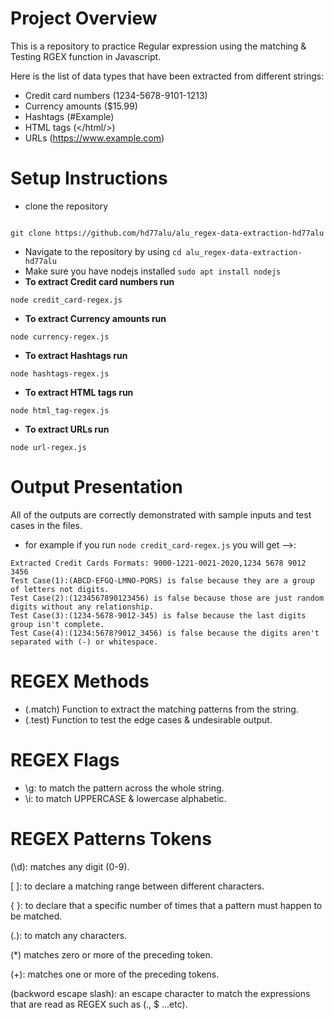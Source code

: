 # Project Overview
This is a repository to practice Regular expression using the matching & Testing RGEX function in Javascript.

Here is the list of data types that have been extracted from different strings: 

- Credit card numbers (1234-5678-9101-1213)
- Currency amounts ($15.99)
- Hashtags (#Example)
- HTML tags (</html/>)
- URLs (https://www.example.com)

# Setup Instructions
- clone the repository
```

git clone https://github.com/hd77alu/alu_regex-data-extraction-hd77alu

```
- Navigate to the repository by using `cd alu_regex-data-extraction-hd77alu`
- Make sure you have nodejs installed `sudo apt install nodejs`
- **To extract Credit card numbers run**
```
node credit_card-regex.js
```
- **To extract Currency amounts run**
```
node currency-regex.js
```
- **To extract Hashtags run**
```
node hashtags-regex.js
```
- **To extract HTML tags run**
```
node html_tag-regex.js
```
- **To extract URLs run**
```
node url-regex.js
```
# Output Presentation
All of the outputs are correctly demonstrated with sample inputs and test cases in the files.
- for example if you run `node credit_card-regex.js` you will get -->:
```
Extracted Credit Cards Formats: 9000-1221-0021-2020,1234 5678 9012 3456
Test Case(1):(ABCD-EFGQ-LMNO-PQRS) is false because they are a group of letters not digits.
Test Case(2):(1234567890123456) is false because those are just random digits without any relationship.
Test Case(3):(1234-5678-9012-345) is false because the last digits group isn't complete.
Test Case(4):(1234:5678?9012_3456) is false because the digits aren't separated with (-) or whitespace.
```
# REGEX Methods
- (.match) Function to extract the matching patterns from the string.
- (.test) Function to test the edge cases & undesirable output.

# REGEX Flags
- \g: to match the pattern across the whole string.
- \i: to match UPPERCASE & lowercase alphabetic.

# REGEX Patterns Tokens
(\d):  matches any digit (0-9).

[ ]: to declare a matching range between different characters.

{ }: to declare that a specific number of times that a pattern must happen to be matched.

(.): to match any characters.

(*) matches zero or more of the preceding token.

(+): matches one or more of the preceding tokens.

(backword escape slash):  an escape character to match the expressions that are read as REGEX such as (., $ ...etc).
